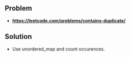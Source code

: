 ## Problem
- **https://leetcode.com/problems/contains-duplicate/**

## Solution
- Use unordered_map and count occurences.